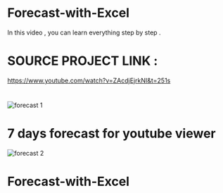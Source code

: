 # Forecast-with-Excel
In this video , you can learn everything step by step .
#
# SOURCE PROJECT LINK :
https://www.youtube.com/watch?v=ZAcdjEjrkNI&t=251s
#
![forecast 1 ](https://user-images.githubusercontent.com/101013518/233853584-4c0677ab-5394-4c5b-8a6a-f70c34ea2914.png)
# 7 days forecast for youtube viewer 
![forecast 2](https://user-images.githubusercontent.com/101013518/233853585-59e6b139-cc22-4621-b5a5-915aeea518a9.png)

#
# Forecast-with-Excel
